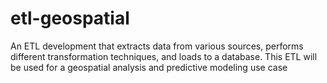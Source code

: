 # etl-geospatial
An ETL development that extracts data from various sources, performs different transformation techniques, and loads to a database. This ETL will be used for a geospatial analysis and predictive modeling use case
